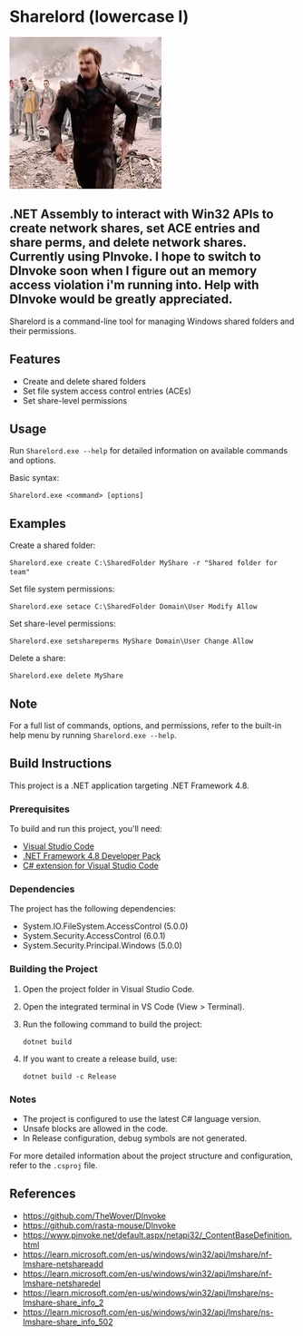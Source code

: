 # Sharelord (lowercase l)
![](https://github.com/NocteDefensor/ShareLord/blob/main/starlord-dance.gif)

.NET Assembly to interact with Win32 APIs to create network shares, set ACE entries and share perms, and delete network shares. Currently using PInvoke. I hope to switch to DInvoke soon when I figure out an memory access violation i'm running into. Help with DInvoke would be greatly appreciated.
---
Sharelord is a command-line tool for managing Windows shared folders and their permissions.

## Features

- Create and delete shared folders
- Set file system access control entries (ACEs)
- Set share-level permissions

## Usage

Run `Sharelord.exe --help` for detailed information on available commands and options.

Basic syntax:

```
Sharelord.exe <command> [options]
```

## Examples

Create a shared folder:
```
Sharelord.exe create C:\SharedFolder MyShare -r "Shared folder for team"
```

Set file system permissions:
```
Sharelord.exe setace C:\SharedFolder Domain\User Modify Allow
```

Set share-level permissions:
```
Sharelord.exe setshareperms MyShare Domain\User Change Allow
```

Delete a share:
```
Sharelord.exe delete MyShare
```

## Note

For a full list of commands, options, and permissions, refer to the built-in help menu by running `Sharelord.exe --help`.

## Build Instructions

This project is a .NET application targeting .NET Framework 4.8.

### Prerequisites

To build and run this project, you'll need:

- [Visual Studio Code](https://code.visualstudio.com/)
- [.NET Framework 4.8 Developer Pack](https://dotnet.microsoft.com/download/dotnet-framework/net48)
- [C# extension for Visual Studio Code](https://marketplace.visualstudio.com/items?itemName=ms-dotnettools.csharp)

### Dependencies

The project has the following dependencies:

- System.IO.FileSystem.AccessControl (5.0.0)
- System.Security.AccessControl (6.0.1)
- System.Security.Principal.Windows (5.0.0)


### Building the Project

1. Open the project folder in Visual Studio Code.
2. Open the integrated terminal in VS Code (View > Terminal).
3. Run the following command to build the project:

   ```
   dotnet build
   ```

4. If you want to create a release build, use:

   ```
   dotnet build -c Release
   ```

### Notes

- The project is configured to use the latest C# language version.
- Unsafe blocks are allowed in the code.
- In Release configuration, debug symbols are not generated.

For more detailed information about the project structure and configuration, refer to the `.csproj` file.

## References
- https://github.com/TheWover/DInvoke
- https://github.com/rasta-mouse/DInvoke
- https://www.pinvoke.net/default.aspx/netapi32/_ContentBaseDefinition.html
- https://learn.microsoft.com/en-us/windows/win32/api/lmshare/nf-lmshare-netshareadd
- https://learn.microsoft.com/en-us/windows/win32/api/lmshare/nf-lmshare-netsharedel
- https://learn.microsoft.com/en-us/windows/win32/api/lmshare/ns-lmshare-share_info_2
- https://learn.microsoft.com/en-us/windows/win32/api/lmshare/ns-lmshare-share_info_502
